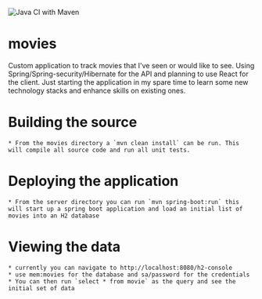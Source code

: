 ![Java CI with Maven](https://github.com/blankenshipd001/movies/workflows/Java%20CI%20with%20Maven/badge.svg?branch=master)

# movies
Custom application to track movies that I've seen or would like to see. Using Spring/Spring-security/Hibernate for the API and planning to use React for the client. 
Just starting the application in my spare time to learn some new technology stacks and enhance skills on existing ones.

# Building the source
    * From the movies directory a `mvn clean install` can be run. This will compile all source code and run all unit tests. 

# Deploying the application
    * From the server directory you can run `mvn spring-boot:run` this will start up a spring boot application and load an initial list of movies into an H2 database
    
# Viewing the data
    * currently you can navigate to http://localhost:8080/h2-console 
    * use mem:movies for the database and sa/password for the credentials
    * You can then run `select * from movie` as the query and see the initial set of data
     
